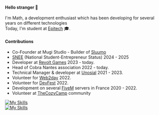 #### Hello stranger 👋
I'm Math, a development enthusiast which has been developing for several years on different technologies\
Today, I'm student at [Epitech](https://www.epitech.eu/en/who-are-we/) 🎓.

#### Contributions
- Co-Founder at Mugi Studio - Builder of [Sluumo](https://medium.com/@sluumo)
- [SNEE](https://www.pepite-france.fr/accompagnement-sur-mesure-pepite-france/) (National Student-Entrepreneur Status) 2024 - 2025
- Developer at [Revolt Games](https://www.revoltgames.io/) 2023 - today.
- Head of Cobra Nantes association 2022 - today.
- Technical Manager & developer at [Unosial](https://unosial.com) 2021 - 2023.
- Volunteer for [Web2day](https://web2day.co/en/) 2022.
- Volunteer for [DevFest](https://devfest.gdgnantes.com/) 2022.
- Development on several [FiveM](https://fivem.net/) servers in France 2020 - 2022.
- Volunteer at [TheCozyCamp](https://discord.gg/tcc) community

[![My Skills](https://skillicons.dev/icons?i=js,ts,c,cpp,bun,react,next,express,vue,nuxt)](https://github.com/TekMath)\
[![My Skills](https://skillicons.dev/icons?i=docker,jenkins,gcp,firebase,postgres,redis,haskell,lua,sequelize,tailwind)](https://github.com/TekMath)
